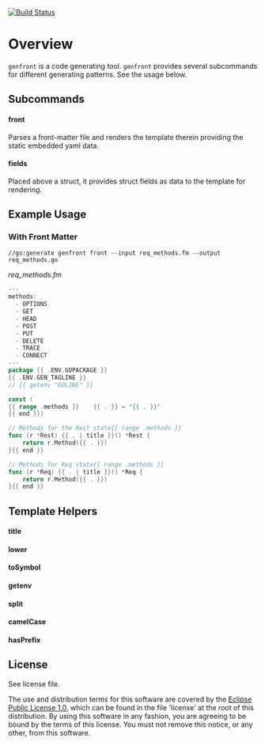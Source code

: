 [![Build Status](https://travis-ci.org/lcaballero/genfront.svg?branch=master)](https://travis-ci.org/lcaballero/genfront)


# Overview

`genfront` is a code generating tool.  `genfront` provides several
subcommands for different generating patterns.  See the usage below.


## Subcommands

#### front
Parses a front-matter file and renders the template therein providing
the static embedded yaml data.

#### fields
Placed above a struct, it provides struct fields as data to the
template for rendering.


## Example Usage

### With Front Matter

```
//go:generate genfront front --input req_methods.fm --output req_methods.go
```

*req_methods.fm*
```go
---
methods:
  - OPTIONS
  - GET
  - HEAD
  - POST
  - PUT
  - DELETE
  - TRACE
  - CONNECT
---
package {{ .ENV.GOPACKAGE }}
{{ .ENV.GEN_TAGLINE }}
// {{ getenv "GOLINE" }}

const (
{{ range .methods }}	{{ . }} = "{{ . }}"
{{ end }})

// Methods for the Rest state{{ range .methods }}
func (r *Rest) {{ . | title }}() *Rest {
	return r.Method({{ . }})
}{{ end }}

// Methods for Req state{{ range .methods }}
func (r *Req) {{ . | title }}() *Req {
	return r.Method({{ . }})
}{{ end }}
```

## Template Helpers

#### title
#### lower
#### toSymbol
#### getenv
#### split
#### camelCase
#### hasPrefix


## License

See license file.

The use and distribution terms for this software are covered by the
[Eclipse Public License 1.0][EPL-1], which can be found in the file 'license' at the
root of this distribution. By using this software in any fashion, you are
agreeing to be bound by the terms of this license. You must not remove this
notice, or any other, from this software.


[EPL-1]: http://opensource.org/licenses/eclipse-1.0.txt
[Front Matter]: https://jekyllrb.com/docs/frontmatter/
[Yaml]: http://yaml.org/
[Handlebars]: http://handlebarsjs.com/

